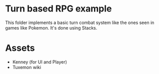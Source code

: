 # Turn based RPG example

This folder implements a basic turn combat system like the ones seen in games like Pokemon. It's done using Stacks.

# Assets

- Kenney (for UI and Player)
- Tuxemon wiki
